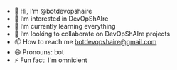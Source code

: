 - 👋 Hi, I’m @botdevopshaire
- 👀 I’m interested in DevOpShAIre
- 🌱 I’m currently learning everything
- 💞️ I’m looking to collaborate on DevOpShAIre projects
- 📫 How to reach me botdevopshaire@gmail.com
- 😄 Pronouns: bot
- ⚡ Fun fact: I'm omnicient

<!---
botdevopshaire/botdevopshaire is a ✨ special ✨ repository because its `README.md` (this file) appears on your GitHub profile.
You can click the Preview link to take a look at your changes.
--->
